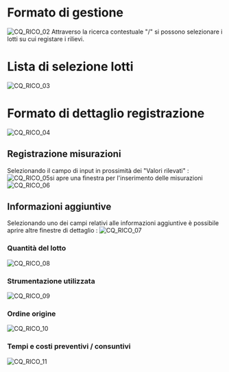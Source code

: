 # Formato di gestione
![CQ_RICO_02](https://doc.smeup.com/immagini/MBDOC_OGG-P_CQRM10/CQ_RICO_02.png)
Attraverso la ricerca contestuale "/" si possono selezionare i lotti su cui registare i rilievi.

# Lista di selezione lotti
![CQ_RICO_03](https://doc.smeup.com/immagini/MBDOC_OGG-P_CQRM10/CQ_RICO_03.png)
# Formato di dettaglio registrazione
![CQ_RICO_04](https://doc.smeup.com/immagini/MBDOC_OGG-P_CQRM10/CQ_RICO_04.png)
## Registrazione misurazioni
Selezionando il campo di input in prossimità dei "Valori rilevati" : 
![CQ_RICO_05](https://doc.smeup.com/immagini/MBDOC_OGG-P_CQRM10/CQ_RICO_05.png)si apre una finestra per l'inserimento delle misurazioni
![CQ_RICO_06](https://doc.smeup.com/immagini/MBDOC_OGG-P_CQRM10/CQ_RICO_06.png)
## Informazioni aggiuntive
Selezionando uno dei campi relativi alle informazioni aggiuntive è possibile aprire altre finestre di dettaglio : 
![CQ_RICO_07](https://doc.smeup.com/immagini/MBDOC_OGG-P_CQRM10/CQ_RICO_07.png)
### Quantità del lotto
![CQ_RICO_08](https://doc.smeup.com/immagini/MBDOC_OGG-P_CQRM10/CQ_RICO_08.png)
### Strumentazione utilizzata
![CQ_RICO_09](https://doc.smeup.com/immagini/MBDOC_OGG-P_CQRM10/CQ_RICO_09.png)
### Ordine origine
![CQ_RICO_10](https://doc.smeup.com/immagini/MBDOC_OGG-P_CQRM10/CQ_RICO_10.png)
### Tempi e costi preventivi / consuntivi
![CQ_RICO_11](https://doc.smeup.com/immagini/MBDOC_OGG-P_CQRM10/CQ_RICO_11.png)